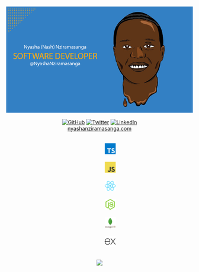 ![banner](https://raw.githubusercontent.com/NyashaNziramasanga/NyashaNziramasanga/master/images/nash-software-developer.png)

<p align="center">
	<a href="https://github.com/NyashaNziramasanga"><img src="https://img.shields.io/github/followers/NyashaNziramasanga.svg?label=GitHub&style=social" alt="GitHub"></a>
	<a href="https://twitter.com/NyashaNziboi"><img src="https://img.shields.io/twitter/follow/NyashaNziboi?label=Twitter&style=social" alt="Twitter"></a>
	<a href="https://www.linkedin.com/in/nyasha-nash-nziramasanga-446380116"><img src="https://img.shields.io/badge/LinkedIn--_.svg?style=social&logo=linkedin" alt="LinkedIn"></a>
<br/><a href="https://www.nyashanziramasanga.com/">nyashanziramasanga.com</a>
</p>

<p align="center">
	<code>
		<img height="30" src="https://raw.githubusercontent.com/NyashaNziramasanga/NyashaNziramasanga/master/images/typescript.svg">
	</code>
	<code>
		<img height="30" src="https://raw.githubusercontent.com/NyashaNziramasanga/NyashaNziramasanga/master/images/javascript.svg">
			</code>
	<code>
		<img height="30" src="https://raw.githubusercontent.com/NyashaNziramasanga/NyashaNziramasanga/master/images/react.svg">
			</code>
	<code>
		<img height="30" src="https://raw.githubusercontent.com/NyashaNziramasanga/NyashaNziramasanga/master/images/nodejs.svg">
			</code>
	<code>
		<img height="30" src="https://raw.githubusercontent.com/NyashaNziramasanga/NyashaNziramasanga/master/images/mongodb.svg">
			</code>
	<code>
		<img height="30" src="https://raw.githubusercontent.com/NyashaNziramasanga/NyashaNziramasanga/master/images/express.svg">
			</code>
</p>

<p align="center">
	<img src="https://github-readme-stats.vercel.app/api/?username=NyashaNziramasanga&show_icons=true&title_color=3380C4&icon_color=3380C4&text_color=edf2f7&bg_color=151515"></img>
</p>
